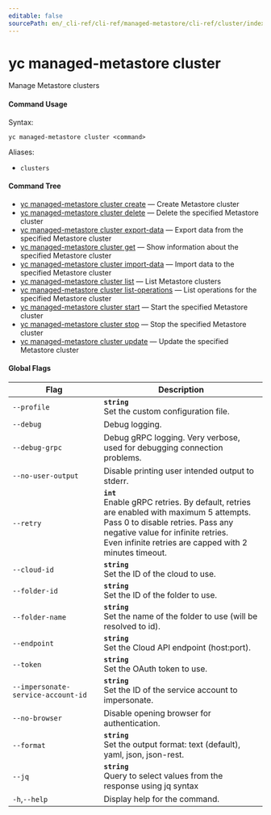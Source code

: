 ```yaml
---
editable: false
sourcePath: en/_cli-ref/cli-ref/managed-metastore/cli-ref/cluster/index.md
---
```


# yc managed-metastore cluster

Manage Metastore clusters

#### Command Usage

Syntax: 

`yc managed-metastore cluster <command>`

Aliases: 

- `clusters`

#### Command Tree

- [yc managed-metastore cluster create](create.md) — Create Metastore cluster
- [yc managed-metastore cluster delete](delete.md) — Delete the specified Metastore cluster
- [yc managed-metastore cluster export-data](export-data.md) — Export data from the specified Metastore cluster
- [yc managed-metastore cluster get](get.md) — Show information about the specified Metastore cluster
- [yc managed-metastore cluster import-data](import-data.md) — Import data to the specified Metastore cluster
- [yc managed-metastore cluster list](list.md) — List Metastore clusters
- [yc managed-metastore cluster list-operations](list-operations.md) — List operations for the specified Metastore cluster
- [yc managed-metastore cluster start](start.md) — Start the specified Metastore cluster
- [yc managed-metastore cluster stop](stop.md) — Stop the specified Metastore cluster
- [yc managed-metastore cluster update](update.md) — Update the specified Metastore cluster

#### Global Flags

| Flag | Description |
|----|----|
|`--profile`|<b>`string`</b><br/>Set the custom configuration file.|
|`--debug`|Debug logging.|
|`--debug-grpc`|Debug gRPC logging. Very verbose, used for debugging connection problems.|
|`--no-user-output`|Disable printing user intended output to stderr.|
|`--retry`|<b>`int`</b><br/>Enable gRPC retries. By default, retries are enabled with maximum 5 attempts.<br/>Pass 0 to disable retries. Pass any negative value for infinite retries.<br/>Even infinite retries are capped with 2 minutes timeout.|
|`--cloud-id`|<b>`string`</b><br/>Set the ID of the cloud to use.|
|`--folder-id`|<b>`string`</b><br/>Set the ID of the folder to use.|
|`--folder-name`|<b>`string`</b><br/>Set the name of the folder to use (will be resolved to id).|
|`--endpoint`|<b>`string`</b><br/>Set the Cloud API endpoint (host:port).|
|`--token`|<b>`string`</b><br/>Set the OAuth token to use.|
|`--impersonate-service-account-id`|<b>`string`</b><br/>Set the ID of the service account to impersonate.|
|`--no-browser`|Disable opening browser for authentication.|
|`--format`|<b>`string`</b><br/>Set the output format: text (default), yaml, json, json-rest.|
|`--jq`|<b>`string`</b><br/>Query to select values from the response using jq syntax|
|`-h`,`--help`|Display help for the command.|
